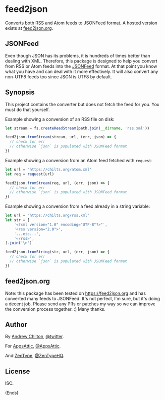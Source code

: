 # feed2json #

Converts both RSS and Atom feeds to JSONFeed format. A hosted version exists at [feed2json.org](https://feed2json.org).

## JSONFeed ##

Even though JSON has its problems, it is hundreds of times better than dealing with XML. Therefore, this package is
designed to help you convert from RSS or Atom feeds into the [JSONFeed](https://jsonfeed.org/) format. At that point you
know what you have and can deal with it more effectively. It will also convert any non-UTF8 feeds too since JSON is
UTF8 by default.

## Synopsis ##

This project contains the converter but does not fetch the feed for you. You must do that yourself.

Example showing a conversion of an RSS file on disk:

```javascript
let stream = fs.createReadStream(path.join(__dirname, 'rss.xml'))

feed2json.fromStream(stream, url, (err, json) => {
  // check for err
  // otherwise `json` is populated with JSONFeed format
})
```

Example showing a conversion from an Atom feed fetched with `request`:

```javascript
let url = "https://chilts.org/atom.xml"
let req = request(url)

feed2json.fromStream(req, url, (err, json) => {
  // check for err
  // otherwise `json` is populated with JSONFeed format
})
```

Example showing a conversion from a feed already in a string variable:

```javascript
let url = "https://chilts.org/rss.xml"
let str = [
    '<?xml version="1.0" encoding="UTF-8"?>"',
    '<rss version="2.0">',
    '...etc...',
    '</rss>',
].join('\n')

feed2json.fromString(str, url, (err, json) => {
  // check for err
  // otherwise `json` is populated with JSONFeed format
})
```

## feed2json.org ##

Note: this package has been tested on https://feed2json.org and has converted many feeds to JSONFeed. It's not perfect,
I'm sure, but it's doing a decent job. Please send any PRs or patches my way so we can improve the conversion process
together. :) Many thanks.

## Author ##

By [Andrew Chilton](https://chilts.org/), [@twitter](https://twitter.com/andychilton).

For [AppsAttic](https://appsattic.com/), [@AppsAttic](https://twitter.com/AppsAttic).

And [ZenType](https://zentype.com/), [@ZenTypeHQ](https://twitter.com/ZenTypeHQ).

## License ##

ISC.

(Ends)
